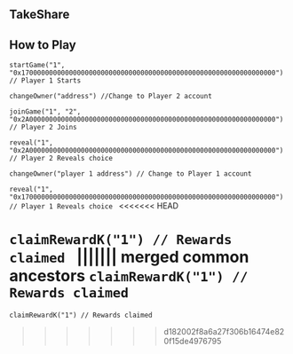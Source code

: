 ## TakeShare

## How to Play
```startGame("1", "0x1700000000000000000000000000000000000000000000000000000000000000") // Player 1 Starts ```

```changeOwner("address") //Change to Player 2 account ```

```joinGame("1", "2", "0x2A00000000000000000000000000000000000000000000000000000000000000") // Player 2 Joins ```

```reveal("1", "0x2A00000000000000000000000000000000000000000000000000000000000000") // Player 2 Reveals choice ```

```changeOwner("player 1 address") // Change to Player 1 account ```

```reveal("1", "0x1700000000000000000000000000000000000000000000000000000000000000") // Player 1 Reveals choice ```
<<<<<<< HEAD

```claimRewardK("1") // Rewards claimed ```
||||||| merged common ancestors
```claimRewardK("1") // Rewards claimed ```
=======

```claimRewardK("1") // Rewards claimed ```
>>>>>>> d182002f8a6a27f306b16474e820f15de4976795
